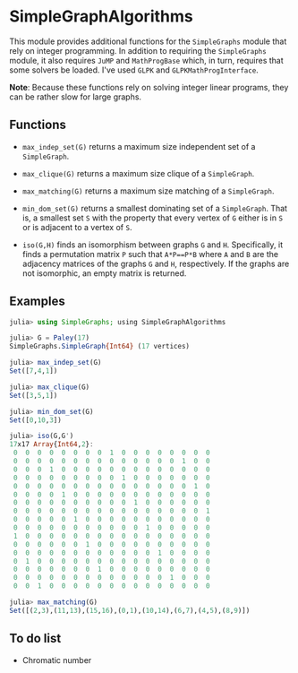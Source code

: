 # SimpleGraphAlgorithms

This module provides additional functions for the `SimpleGraphs`
module that rely on integer programming. In addition to requiring the
`SimpleGraphs` module, it also requires `JuMP` and `MathProgBase`
which, in turn, requires that some solvers be loaded. I've used `GLPK`
and `GLPKMathProgInterface`.

**Note**: Because these functions rely on solving integer linear
  programs, they can be rather slow for large graphs.

## Functions

* `max_indep_set(G)` returns a maximum size independent set of a
`SimpleGraph`.

* `max_clique(G)` returns a maximum size clique of a `SimpleGraph`.

* `max_matching(G)` returns a maximum size matching of a
`SimpleGraph`.

* `min_dom_set(G)` returns a smallest dominating set of a
`SimpleGraph`. That is, a smallest set `S` with the property that
every vertex of `G` either is in `S` or is adjacent to a vertex of
`S`.

* `iso(G,H)` finds an isomorphism between graphs `G` and
  `H`. Specifically, it finds a permutation matrix `P` such that
  `A*P==P*B` where `A` and `B` are the adjacency matrices of the
  graphs `G` and `H`, respectively. If the graphs are not isomorphic,
  an empty matrix is returned.


## Examples

```julia
julia> using SimpleGraphs; using SimpleGraphAlgorithms

julia> G = Paley(17)
SimpleGraphs.SimpleGraph{Int64} (17 vertices)

julia> max_indep_set(G)
Set([7,4,1])

julia> max_clique(G)
Set([3,5,1])

julia> min_dom_set(G)
Set([0,10,3])

julia> iso(G,G')
17x17 Array{Int64,2}:
 0  0  0  0  0  0  0  0  1  0  0  0  0  0  0  0  0
 0  0  0  0  0  0  0  0  0  0  0  0  0  0  1  0  0
 0  0  0  1  0  0  0  0  0  0  0  0  0  0  0  0  0
 0  0  0  0  0  0  0  0  0  1  0  0  0  0  0  0  0
 0  0  0  0  0  0  0  0  0  0  0  0  0  0  0  1  0
 0  0  0  0  1  0  0  0  0  0  0  0  0  0  0  0  0
 0  0  0  0  0  0  0  0  0  0  1  0  0  0  0  0  0
 0  0  0  0  0  0  0  0  0  0  0  0  0  0  0  0  1
 0  0  0  0  0  1  0  0  0  0  0  0  0  0  0  0  0
 0  0  0  0  0  0  0  0  0  0  0  1  0  0  0  0  0
 1  0  0  0  0  0  0  0  0  0  0  0  0  0  0  0  0
 0  0  0  0  0  0  1  0  0  0  0  0  0  0  0  0  0
 0  0  0  0  0  0  0  0  0  0  0  0  1  0  0  0  0
 0  1  0  0  0  0  0  0  0  0  0  0  0  0  0  0  0
 0  0  0  0  0  0  0  1  0  0  0  0  0  0  0  0  0
 0  0  0  0  0  0  0  0  0  0  0  0  0  1  0  0  0
 0  0  1  0  0  0  0  0  0  0  0  0  0  0  0  0  0

julia> max_matching(G)
Set([(2,3),(11,13),(15,16),(0,1),(10,14),(6,7),(4,5),(8,9)])
```



## To do list

* Chromatic number
